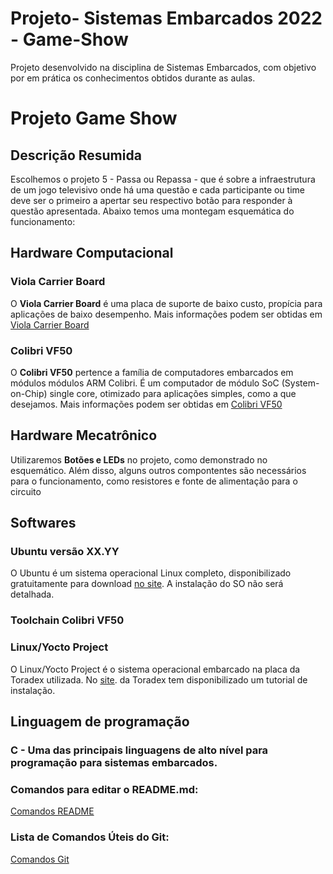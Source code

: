 # Projeto- Sistemas Embarcados 2022 - Game-Show
Projeto desenvolvido na disciplina de Sistemas Embarcados, com objetivo por em prática os conhecimentos obtidos durante as aulas.

# Projeto Game Show

## Descrição Resumida
Escolhemos o projeto 5 - Passa ou Repassa - que é sobre a infraestrutura de um jogo televisivo onde há uma questão e cada participante ou time deve ser o primeiro a apertar seu respectivo botão para responder à questão apresentada. Abaixo temos uma montegam esquemática do funcionamento:

## Hardware Computacional

### Viola Carrier Board
O __Viola Carrier Board__ é uma placa de suporte de baixo custo, propícia para aplicações de baixo desempenho. Mais informações podem ser obtidas em [Viola Carrier Board](https://www.toradex.com/pt-br/products/carrier-board/viola-carrier-board)

### __Colibri VF50__
O __Colibri VF50__ pertence a família de computadores embarcados em módulos módulos ARM Colibri. É um computador de módulo SoC (System-on-Chip) single core, otimizado para aplicações simples, como a que desejamos. Mais informações podem ser obtidas em  [Colibri VF50](https://www.toradex.com/pt-br/computer-on-modules/colibri-arm-family/nxp-freescale-vybrid-vf5xx)
## Hardware Mecatrônico
Utilizaremos **Botões e LEDs** no projeto, como demonstrado no esquemático. Além disso, alguns outros compontentes são necessários para o funcionamento, como resistores e fonte de alimentação para o circuito

## Softwares
### Ubuntu versão XX.YY
O Ubuntu é um sistema operacional Linux completo, disponibilizado gratuitamente para download [no site](https://ubuntu.com/). A instalação do SO não será detalhada.

### Toolchain Colibri VF50

### Linux/Yocto Project
O Linux/Yocto Project é o sistema operacional embarcado na placa da Toradex utilizada. No [site](https://developer-archives.toradex.com/getting-started/module-1-from-the-box-to-the-shell/update-the-linux-image-iris-carrier-board-colibri-vfxx?som=colibri-vf50&board=iris-carrier-board&os=linux&desktop=linux). 
 da Toradex tem disponibilizado um tutorial de instalação.

## Linguagem de programação

### C - Uma das principais linguagens de alto nível para programação para sistemas embarcados.

### Comandos para editar o README.md:
[Comandos README](https://raullesteves.medium.com/github-como-fazer-um-readme-md-bonit%C3%A3o-c85c8f154f8)

### Lista de Comandos Úteis do Git:
[Comandos Git](https://comandosgit.github.io/)
